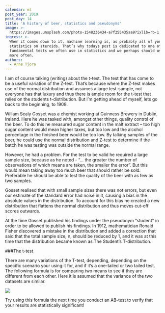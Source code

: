 ```yaml
---
calendar: ml
post_year: 2019
post_day: 14
title: 'A history of beer, statistics and pseudonyms'
image: >-
  https://images.unsplash.com/photo-1548236434-a7f255435aa9?ixlib=rb-1.2.1&ixid=eyJhcHBfaWQiOjEyMDd9&auto=format&fit=crop&w=1100&q=60
ingress: >-
  When it comes down to it, machine learning is, as probably all of you know –
  statistics on steroids. That’s why todays post is dedicated to one of the
  fundamental tests we often use in statistics and we perhaps should use even
  more often.
authors:
  - Arne Tjora
---
```

I am of course talking (writing) about the t-test. The test that has come to be a useful variation of the Z-test. That’s because where the Z-test makes use of the normal distribution and assumes a large test-sample, not everyone has that luxury and thus there is ample room for the t-test that relies on the students t-distribution. But I’m getting ahead of myself, lets go back to the beginning, to 1908.



Willam Sealy Gosset was a chemist working at Guinness Brewery in Dublin, Ireland. Here he was tasked with, amongst other things, quality control of the beer. To do this he measured sugar content in the malt extract – too high sugar content would mean higher taxes, but too low and the alcohol percentage in the finished beer would be too low. By talking samples of the beer, he could use the normal distribution and Z-test to determine if the batch he was testing was outside the normal range.



However, he had a problem. For the test to be valid he required a large sample size, because as he noted - “… the greater the number of observations of which means are taken, the smaller the error”. But this would mean taking away too much beer that should rather be sold. Preferable he should be able to test the quality of the beer with as few as two samples.



Gosset realised that with small sample sizes there was not errors, but even our estimate of the standard error had noise in it, causing a bias in the absolute values in the distribution. To account for this bias he created a new distribution that flattens the normal distribution and thus moves cut-off scores outwards.



At the time Gosset published his findings under the pseudonym “student” in order to be allowed to publish his findings. In 1912, mathematician Ronald Fisher discovered a mistake in the distribution and added a correction that said that the total sample size, n, should be reduced by 1, and it was at this time that the distribution became known as The Student’s T-distribution.



\###The t-test

There are many variations of the T-test, depending, depending on the specific scenario your using it for, and if it’s a one-tailed or two tailed test. The following formula is for comparing two means to see if they are different from each other. Here it is assumed that the variance of the two datasets are similar.

![](/assets/ml_14_pic1.png)



Try using this formula the next time you conduct an AB-test to verify that your results are statistically significant!
